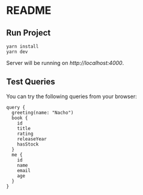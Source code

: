# README

## Run Project

```
yarn install
yarn dev
```

Server will be running on _http://localhost:4000_.

## Test Queries

You can try the following queries from your browser:

```
query {
  greeting(name: "Nacho")
  book {
    id
    title
    rating
    releaseYear
    hasStock
  }
  me {
    id
    name
    email
    age
  }
}
```
